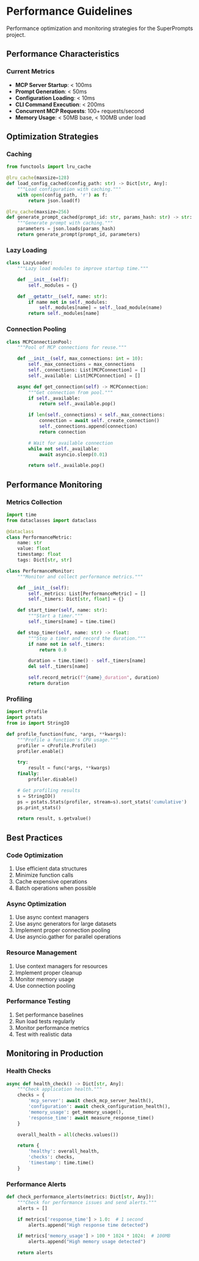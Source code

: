 # Performance Guidelines

Performance optimization and monitoring strategies for the SuperPrompts project.

## Performance Characteristics

### Current Metrics
- **MCP Server Startup**: < 100ms
- **Prompt Generation**: < 50ms
- **Configuration Loading**: < 10ms
- **CLI Command Execution**: < 200ms
- **Concurrent MCP Requests**: 100+ requests/second
- **Memory Usage**: < 50MB base, < 100MB under load

## Optimization Strategies

### Caching
```python
from functools import lru_cache

@lru_cache(maxsize=128)
def load_config_cached(config_path: str) -> Dict[str, Any]:
    """Load configuration with caching."""
    with open(config_path, 'r') as f:
        return json.load(f)

@lru_cache(maxsize=256)
def generate_prompt_cached(prompt_id: str, params_hash: str) -> str:
    """Generate prompt with caching."""
    parameters = json.loads(params_hash)
    return generate_prompt(prompt_id, parameters)
```

### Lazy Loading
```python
class LazyLoader:
    """Lazy load modules to improve startup time."""

    def __init__(self):
        self._modules = {}

    def __getattr__(self, name: str):
        if name not in self._modules:
            self._modules[name] = self._load_module(name)
        return self._modules[name]
```

### Connection Pooling
```python
class MCPConnectionPool:
    """Pool of MCP connections for reuse."""

    def __init__(self, max_connections: int = 10):
        self._max_connections = max_connections
        self._connections: List[MCPConnection] = []
        self._available: List[MCPConnection] = []

    async def get_connection(self) -> MCPConnection:
        """Get connection from pool."""
        if self._available:
            return self._available.pop()

        if len(self._connections) < self._max_connections:
            connection = await self._create_connection()
            self._connections.append(connection)
            return connection

        # Wait for available connection
        while not self._available:
            await asyncio.sleep(0.01)

        return self._available.pop()
```

## Performance Monitoring

### Metrics Collection
```python
import time
from dataclasses import dataclass

@dataclass
class PerformanceMetric:
    name: str
    value: float
    timestamp: float
    tags: Dict[str, str]

class PerformanceMonitor:
    """Monitor and collect performance metrics."""

    def __init__(self):
        self._metrics: List[PerformanceMetric] = []
        self._timers: Dict[str, float] = {}

    def start_timer(self, name: str):
        """Start a timer."""
        self._timers[name] = time.time()

    def stop_timer(self, name: str) -> float:
        """Stop a timer and record the duration."""
        if name not in self._timers:
            return 0.0

        duration = time.time() - self._timers[name]
        del self._timers[name]

        self.record_metric(f"{name}_duration", duration)
        return duration
```

### Profiling
```python
import cProfile
import pstats
from io import StringIO

def profile_function(func, *args, **kwargs):
    """Profile a function's CPU usage."""
    profiler = cProfile.Profile()
    profiler.enable()

    try:
        result = func(*args, **kwargs)
    finally:
        profiler.disable()

    # Get profiling results
    s = StringIO()
    ps = pstats.Stats(profiler, stream=s).sort_stats('cumulative')
    ps.print_stats()

    return result, s.getvalue()
```

## Best Practices

### Code Optimization
1. Use efficient data structures
2. Minimize function calls
3. Cache expensive operations
4. Batch operations when possible

### Async Optimization
1. Use async context managers
2. Use async generators for large datasets
3. Implement proper connection pooling
4. Use asyncio.gather for parallel operations

### Resource Management
1. Use context managers for resources
2. Implement proper cleanup
3. Monitor memory usage
4. Use connection pooling

### Performance Testing
1. Set performance baselines
2. Run load tests regularly
3. Monitor performance metrics
4. Test with realistic data

## Monitoring in Production

### Health Checks
```python
async def health_check() -> Dict[str, Any]:
    """Check application health."""
    checks = {
        'mcp_server': await check_mcp_server_health(),
        'configuration': await check_configuration_health(),
        'memory_usage': get_memory_usage(),
        'response_time': await measure_response_time()
    }

    overall_health = all(checks.values())

    return {
        'healthy': overall_health,
        'checks': checks,
        'timestamp': time.time()
    }
```

### Performance Alerts
```python
def check_performance_alerts(metrics: Dict[str, Any]):
    """Check for performance issues and send alerts."""
    alerts = []

    if metrics['response_time'] > 1.0:  # 1 second
        alerts.append("High response time detected")

    if metrics['memory_usage'] > 100 * 1024 * 1024:  # 100MB
        alerts.append("High memory usage detected")

    return alerts
```
